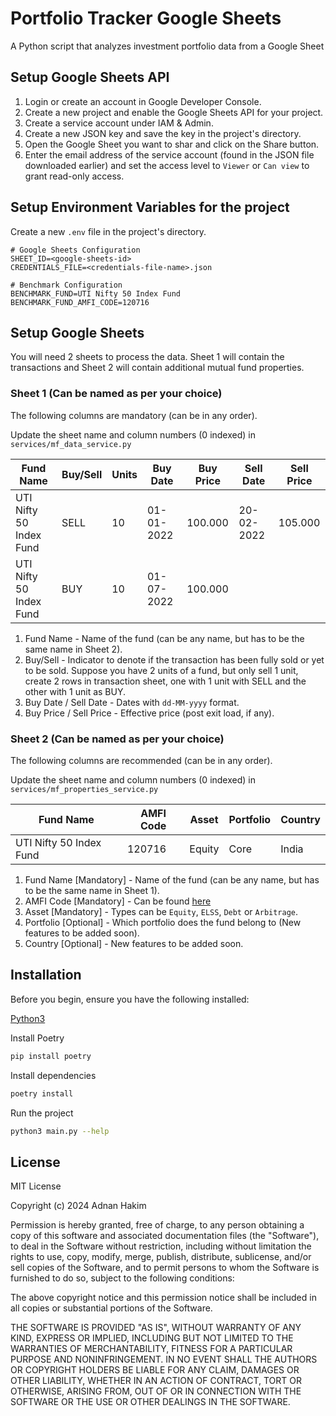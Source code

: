 # Portfolio Tracker Google Sheets 

A Python script that analyzes investment portfolio data from a Google Sheet

## Setup Google Sheets API

1. Login or create an account in Google Developer Console.
2. Create a new project and enable the Google Sheets API for your project.
4. Create a service account under IAM & Admin.
5. Create a new JSON key and save the key in the project's directory.
6. Open the Google Sheet you want to shar and click on the Share button.
7. Enter the email address of the service account (found in the JSON file downloaded earlier) and set the access level to `Viewer` or `Can view` to grant read-only access.

## Setup Environment Variables for the project

Create a new `.env` file in the project's directory.
```properties
# Google Sheets Configuration
SHEET_ID=<google-sheets-id>
CREDENTIALS_FILE=<credentials-file-name>.json

# Benchmark Configuration
BENCHMARK_FUND=UTI Nifty 50 Index Fund
BENCHMARK_FUND_AMFI_CODE=120716
```

## Setup Google Sheets

You will need 2 sheets to process the data.  Sheet 1 will contain the transactions and Sheet 2 will contain additional mutual fund properties.

### Sheet 1 (Can be named as per your choice)

The following columns are mandatory (can be in any order).

Update the sheet name and column numbers (0 indexed) in `services/mf_data_service.py`

| Fund Name               | Buy/Sell | Units | Buy Date   | Buy Price | Sell Date  | Sell Price |
|-------------------------|----------|-------|------------|-----------|------------|------------|
| UTI Nifty 50 Index Fund | SELL     | 10    | 01-01-2022 | 100.000   | 20-02-2022 | 105.000    |
| UTI Nifty 50 Index Fund | BUY      | 10    | 01-07-2022 | 100.000   |            |            |

1. Fund Name - Name of the fund (can be any name, but has to be the same name in Sheet 2).
2. Buy/Sell - Indicator to denote if the transaction has been fully sold or yet to be sold.
    Suppose you have 2 units of a fund, but only sell 1 unit, create 2 rows in transaction sheet, one with 1 unit with SELL and the other with 1 unit as BUY.
3. Buy Date / Sell Date - Dates with `dd-MM-yyyy` format.
4. Buy Price / Sell Price - Effective price (post exit load, if any).


### Sheet 2 (Can be named as per your choice)

The following columns are recommended (can be in any order).

Update the sheet name and column numbers (0 indexed) in `services/mf_properties_service.py`

| Fund Name               | AMFI Code | Asset  | Portfolio | Country |
|-------------------------|-----------|--------|-----------|---------|
| UTI Nifty 50 Index Fund | 120716    | Equity | Core      | India   |

1. Fund Name [Mandatory] - Name of the fund (can be any name, but has to be the same name in Sheet 1).
2. AMFI Code [Mandatory] - Can be found [here](https://www.mfapi.in/) 
3. Asset [Mandatory] - Types can be `Equity`, `ELSS`, `Debt` or `Arbitrage`.
4. Portfolio [Optional] - Which portfolio does the fund belong to (New features to be added soon).
5. Country [Optional] - New features to be added soon.

## Installation

Before you begin, ensure you have the following installed:

[Python3](https://www.python.org/downloads/)

Install Poetry
```bash
pip install poetry
```

Install dependencies
```bash
poetry install
```

Run the project
```bash
python3 main.py --help
```

## License

MIT License

Copyright (c) 2024 Adnan Hakim

Permission is hereby granted, free of charge, to any person obtaining a copy
of this software and associated documentation files (the "Software"), to deal
in the Software without restriction, including without limitation the rights
to use, copy, modify, merge, publish, distribute, sublicense, and/or sell
copies of the Software, and to permit persons to whom the Software is
furnished to do so, subject to the following conditions:

The above copyright notice and this permission notice shall be included in all
copies or substantial portions of the Software.

THE SOFTWARE IS PROVIDED "AS IS", WITHOUT WARRANTY OF ANY KIND, EXPRESS OR
IMPLIED, INCLUDING BUT NOT LIMITED TO THE WARRANTIES OF MERCHANTABILITY,
FITNESS FOR A PARTICULAR PURPOSE AND NONINFRINGEMENT. IN NO EVENT SHALL THE
AUTHORS OR COPYRIGHT HOLDERS BE LIABLE FOR ANY CLAIM, DAMAGES OR OTHER
LIABILITY, WHETHER IN AN ACTION OF CONTRACT, TORT OR OTHERWISE, ARISING FROM,
OUT OF OR IN CONNECTION WITH THE SOFTWARE OR THE USE OR OTHER DEALINGS IN THE
SOFTWARE.


